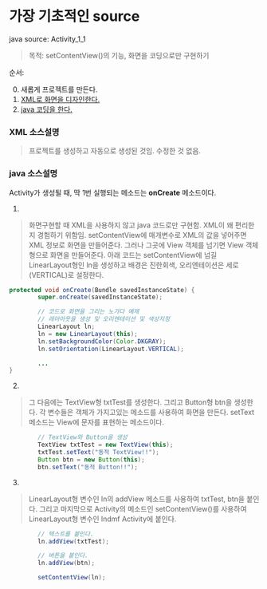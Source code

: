 #  가장 기초적인 source
java source: Activity_1_1
> 목적: setContentView()의 기능, 화면을 코딩으로만 구현하기

순서:

0. 새롭게 프로젝트를 만든다.
1. [XML로 화면을 디자인한다.](/app/src/main/res/layout/activity_1_1.xml)
2. [java 코딩을 한다.](/app/src/main/java/com/example/snake/androjavaexample/day3/Activity_1_1.java)

### XML 소스설명

> 프로젝트를 생성하고 자동으로 생성된 것임. 수정한 것 없음.

### java 소스설명

Activity가 생성될 때, 딱 1번 실행되는 메소드는 **onCreate** 메소드이다.

1.
> 화면구현할 때 XML을 사용하지 않고 java 코드로만 구현함. XML이 왜 편리한지 경험하기 위함임.
setContentView에 매개변수로  XML의 값을 넣어주면 XML 정보로 화면을 만들어준다.
그러나 그곳에 View 객체를 넘기면 View 객체형으로 화면을 만들어준다.
아래 코드는 setContentView에 넘길 LinearLayout형인 ln을 생성하고 배경은 진한회색,
오리엔테이션은 세로(VERTICAL)로 설정한다.

~~~java
protected void onCreate(Bundle savedInstanceState) {
        super.onCreate(savedInstanceState);

        // 코드로 화면을 그리는 노가다 예제
        // 레아아웃을 생성 및 오리엔테이션 및 색상지정
        LinearLayout ln;
        ln = new LinearLayout(this);
        ln.setBackgroundColor(Color.DKGRAY);
        ln.setOrientation(LinearLayout.VERTICAL);

        ...
}
~~~


2.
> 그 다음에는 TextView형 txtTest를 생성한다. 그리고 Button형 btn을 생성한다.
각 변수들은 객체가 가지고있는 메소드를 사용하여 화면을 만든다. setText 메소드는
View에 문자를 표현하는 메소드이다.


~~~java
        // TextView와 Button을 생성
        TextView txtTest = new TextView(this);
        txtTest.setText("동적 TextView!!");
        Button btn = new Button(this);
        btn.setText("동적 Button!!");

~~~

3.
>LinearLayout형 변수인 ln의 addView 메소드를 사용하여 txtTest, btn을 붙인다.
그리고 마지막으로 Activity의 메소드인 setContentView()를 사용하여 LinearLayout형 변수인 lndmf
Activity에 붙인다.

~~~java
        // 텍스트를 붙인다.
        ln.addView(txtTest);

        // 버튼을 붙인다.
        ln.addView(btn);

        setContentView(ln);
~~~